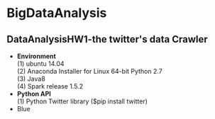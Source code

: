 # BigDataAnalysis
## DataAnalysisHW1-the twitter's data Crawler
*   **Environment** <br/>
(1) ubuntu 14.04 <br/>
(2) Anaconda Installer for Linux 64-bit Python 2.7<br/>
(3) Java8<br/>
(4) Spark release 1.5.2
*   **Python API**<br/>
(1) Python Twitter library ($pip install twitter)
*   Blue 
